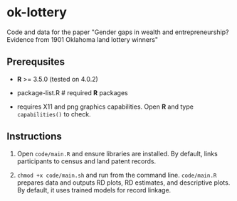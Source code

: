 # ok-lottery
Code and data for the paper "Gender gaps in wealth and entrepreneurship? Evidence from 1901 Oklahoma land lottery winners"


Prerequsites
------

* **R** >= 3.5.0 (tested on 4.0.2)

* package-list.R # required **R** packages

* requires X11 and png graphics capabilities. Open **R** and type `capabilities()` to check. 

Instructions
------

1. Open `code/main.R` and ensure libraries are installed. By default, links participants to census and land patent records. 

2. `chmod +x code/main.sh` and run from the command line. `code/main.R` prepares data and outputs RD plots, RD estimates, and descriptive plots. By default, it uses trained models for record linkage. 